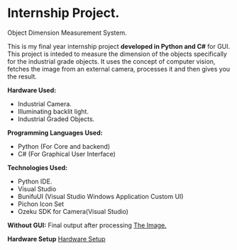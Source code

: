 # Internship Project.
 Object Dimension Measurement System.

This is my final year internship project **developed in Python and C#** for GUI. This project is inteded to measure the dimension of the objects specifically for the industrial grade objects. It uses the concept of computer vision, fetches the image from an external camera, processes it and then gives you the result.

**Hardware Used:**

- Industrial Camera.
- Illuminating backlit light.
- Industrial Graded Objects.

**Programming Languages Used:**

- Python (For Core and backend)
- C# (For Graphical User Interface)

**Technologies Used:**

- Python IDE.
- Visual Studio
- BunifuUI (Visual Studio Windows Application Custom UI)
- Pichon Icon Set
- Ozeku SDK for Camera(Visual Studio)

**Without GUI:**
Final output after processing [The Image.](https://imgur.com/a/mwYs1l0)

**Hardware Setup**
[Hardware Setup](https://imgur.com/xDyZlEC)
